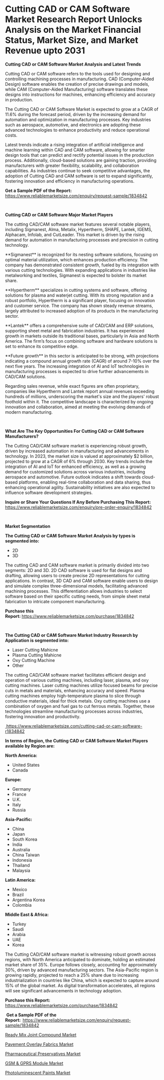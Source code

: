 <p><h1>Cutting CAD or CAM Software Market Research Report Unlocks Analysis on the Market Financial Status, Market Size, and Market Revenue upto 2031</h1></p><p><strong>Cutting CAD or CAM Software Market Analysis and Latest Trends</strong></p>
<p><p>Cutting CAD or CAM software refers to the tools used for designing and controlling machining processes in manufacturing. CAD (Computer-Aided Design) software enables the creation of precise drawings and models, while CAM (Computer-Aided Manufacturing) software translates these designs into instructions for machines, enhancing efficiency and accuracy in production.</p><p>The Cutting CAD or CAM Software Market is expected to grow at a CAGR of 11.6% during the forecast period, driven by the increasing demand for automation and optimization in manufacturing processes. Key industries such as aerospace, automotive, and electronics are adopting these advanced technologies to enhance productivity and reduce operational costs. </p><p>Latest trends indicate a rising integration of artificial intelligence and machine learning within CAD and CAM software, allowing for smarter design tools that can predict and rectify potential issues in the production process. Additionally, cloud-based solutions are gaining traction, providing manufacturers with greater flexibility, scalability, and collaboration capabilities. As industries continue to seek competitive advantages, the adoption of Cutting CAD and CAM software is set to expand significantly, fostering innovation and efficiency in manufacturing operations.</p></p>
<p><strong>Get a Sample PDF of the Report:&nbsp;</strong> <a href="https://www.reliablemarketsize.com/enquiry/request-sample/1834842?utm_campaign=1734&utm_medium=2&utm_source=Github&utm_content=ia&utm_term=16102024&utm_id=cutting-cad-or-cam-software">https://www.reliablemarketsize.com/enquiry/request-sample/1834842</a></p>
<p>&nbsp;</p>
<p><strong>Cutting CAD or CAM Software Major Market Players</strong></p>
<p><p>The cutting CAD/CAM software market features several notable players, including Sigmanest, Alma, Metalix, Hypertherm, SHAPE, Lantek, IGEMS, Alphacam, Infolab, and CutLeader. This market is driven by the rising demand for automation in manufacturing processes and precision in cutting technology. </p><p>**Sigmanest** is recognized for its nesting software solutions, focusing on optimal material utilization, which enhances production efficiency. The company has demonstrated consistent growth, fueled by its integration with various cutting technologies. With expanding applications in industries like metalworking and textiles, Sigmanest is expected to bolster its market share.</p><p>**Hypertherm** specializes in cutting systems and software, offering solutions for plasma and waterjet cutting. With its strong reputation and a robust portfolio, Hypertherm is a significant player, focusing on innovation and customer service. The company has shown steady revenue streams, largely attributed to increased adoption of its products in the manufacturing sector.</p><p>**Lantek** offers a comprehensive suite of CAD/CAM and ERP solutions, supporting sheet metal and fabrication industries. It has experienced growth in markets outside its traditional bases, particularly in Asia and North America. The firm’s focus on combining software and hardware solutions is set to enhance its competitive edge.</p><p>**Future growth** in this sector is anticipated to be strong, with projections indicating a compound annual growth rate (CAGR) of around 7-10% over the next five years. The increasing integration of AI and IoT technologies in manufacturing processes is expected to drive further advancements in CAD/CAM solutions.</p><p>Regarding sales revenue, while exact figures are often proprietary, companies like Hypertherm and Lantek report annual revenues exceeding hundreds of millions, underscoring the market's size and the players' robust foothold within it. The competitive landscape is characterized by ongoing innovation and collaboration, aimed at meeting the evolving demands of modern manufacturing.</p></p>
<p>&nbsp;</p>
<p><strong>What Are The Key Opportunities For Cutting CAD or CAM Software Manufacturers?</strong></p>
<p><p>The Cutting CAD/CAM software market is experiencing robust growth, driven by increased automation in manufacturing and advancements in technology. In 2023, the market size is valued at approximately $2 billion, projected to grow at a CAGR of 6% through 2030. Key trends include the integration of AI and IoT for enhanced efficiency, as well as a growing demand for customized solutions across various industries, including aerospace and automotive. Future outlook indicates a shift towards cloud-based platforms, enabling real-time collaboration and data sharing, thus enhancing operational agility. Sustainability initiatives are also expected to influence software development strategies.</p></p>
<p><strong>Inquire or Share Your Questions If Any Before Purchasing This Report:</strong> <a href="https://www.reliablemarketsize.com/enquiry/pre-order-enquiry/1834842?utm_campaign=1734&utm_medium=2&utm_source=Github&utm_content=ia&utm_term=16102024&utm_id=cutting-cad-or-cam-software">https://www.reliablemarketsize.com/enquiry/pre-order-enquiry/1834842</a></p>
<p>&nbsp;</p>
<p><strong>Market Segmentation</strong></p>
<p><strong>The Cutting CAD or CAM Software Market Analysis by types is segmented into:</strong></p>
<p><ul><li>2D</li><li>3D</li></ul></p>
<p><p>The cutting CAD and CAM software market is primarily divided into two segments: 2D and 3D. 2D CAD software is used for flat designs and drafting, allowing users to create precise 2D representations for cutting applications. In contrast, 3D CAD and CAM software enable users to design and simulate complex three-dimensional models, facilitating advanced machining processes. This differentiation allows industries to select software based on their specific cutting needs, from simple sheet metal fabrication to intricate component manufacturing.</p></p>
<p><strong>Purchase this Report:&nbsp;</strong><a href="https://www.reliablemarketsize.com/purchase/1834842?utm_campaign=1734&utm_medium=2&utm_source=Github&utm_content=ia&utm_term=16102024&utm_id=cutting-cad-or-cam-software">https://www.reliablemarketsize.com/purchase/1834842</a></p>
<p>&nbsp;</p>
<p><strong>The Cutting CAD or CAM Software Market Industry Research by Application is segmented into:</strong></p>
<p><ul><li>Laser Cutting Mahicne</li><li>Plasma Cutting Mahicne</li><li>Oxy Cutting Machine</li><li>Other</li></ul></p>
<p><p>The cutting CAD/CAM software market facilitates efficient design and operation of various cutting machines, including laser, plasma, and oxy cutting machines. Laser cutting machines utilize focused beams for precise cuts in metals and materials, enhancing accuracy and speed. Plasma cutting machines employ high-temperature plasma to slice through conductive materials, ideal for thick metals. Oxy cutting machines use a combination of oxygen and fuel gas to cut ferrous metals. Together, these technologies streamline manufacturing processes across industries, fostering innovation and productivity.</p></p>
<p><a href="https://www.reliablemarketsize.com/cutting-cad-or-cam-software-r1834842?utm_campaign=1734&utm_medium=2&utm_source=Github&utm_content=ia&utm_term=16102024&utm_id=cutting-cad-or-cam-software">&nbsp;https://www.reliablemarketsize.com/cutting-cad-or-cam-software-r1834842</a></p>
<p><strong>In terms of Region, the Cutting CAD or CAM Software Market Players available by Region are:</strong></p>
<p>
    <p> <strong> North America: </strong>
        <ul>
            <li>United States</li>
            <li>Canada</li>
        </ul>
        </p> 
    <p> <strong> Europe: </strong>
        <ul>
            <li>Germany</li>
            <li>France</li>
            <li>U.K.</li>
            <li>Italy</li>
            <li>Russia</li>
        </ul>
        </p> 
    <p> <strong> Asia-Pacific: </strong>
        <ul>
            <li>China</li>
            <li>Japan</li>
            <li>South Korea</li>
            <li>India</li>
            <li>Australia</li>
            <li>China Taiwan</li>
            <li>Indonesia</li>
            <li>Thailand</li>
            <li>Malaysia</li>
        </ul>
        </p> 
    <p> <strong> Latin America: </strong>
        <ul>
            <li>Mexico</li>
            <li>Brazil</li>
            <li>Argentina Korea</li>
            <li>Colombia</li>
        </ul>
        </p> 
    <p> <strong> Middle East & Africa: </strong>
        <ul>
            <li>Turkey</li>
            <li>Saudi</li>
            <li>Arabia</li>
            <li>UAE</li>
            <li>Korea</li>
        </ul>
    </p>
    </p>
<p><p>The Cutting CAD/CAM software market is witnessing robust growth across regions, with North America anticipated to dominate, holding an estimated market share of 35%. Europe follows closely, accounting for approximately 30%, driven by advanced manufacturing sectors. The Asia-Pacific region is growing rapidly, projected to reach a 25% share due to increasing industrialization in countries like China, which is expected to capture around 15% of the global market. As digital transformation accelerates, all regions will see significant advancements in technology adoption.</p></p>
<p><strong>Purchase this Report: </strong><a href="https://www.reliablemarketsize.com/purchase/1834842?utm_campaign=1734&utm_medium=2&utm_source=Github&utm_content=ia&utm_term=16102024&utm_id=cutting-cad-or-cam-software">https://www.reliablemarketsize.com/purchase/1834842</a></p>
<p>&nbsp;<strong>Get a Sample PDF of the Report:&nbsp;&nbsp;</strong><a href="https://www.reliablemarketsize.com/enquiry/request-sample/1834842?utm_campaign=1734&utm_medium=2&utm_source=Github&utm_content=ia&utm_term=16102024&utm_id=cutting-cad-or-cam-software">https://www.reliablemarketsize.com/enquiry/request-sample/1834842</a></p>
<p><strong></strong></p>
<p><p><a href="https://www.linkedin.com/pulse/ready-mix-joint-compound-market2024-2031-industry-insights-nq9yf?trk=public_post_embed_feed-article-content&utm_campaign=1734&utm_medium=2&utm_source=Github&utm_content=ia&utm_term=16102024&utm_id=cutting-cad-or-cam-software">Ready Mix Joint Compound Market</a></p><p><a href="https://www.linkedin.com/pulse/pavement-overlay-fabrics-market-strategic-insights-product-evolution-lqcge?utm_campaign=1734&utm_medium=2&utm_source=Github&utm_content=ia&utm_term=16102024&utm_id=cutting-cad-or-cam-software">Pavement Overlay Fabrics Market</a></p><p><a href="https://www.linkedin.com/pulse/market-dynamics-future-trends-global-pharmaceutical-preservatives-8evye?utm_campaign=1734&utm_medium=2&utm_source=Github&utm_content=ia&utm_term=16102024&utm_id=cutting-cad-or-cam-software">Pharmaceutical Preservatives Market</a></p><p><a href="https://github.com/ygfu6u/Market-Research-Report-List-1/blob/main/gsm-gprs-module-market.md?utm_campaign=1734&utm_medium=2&utm_source=Github&utm_content=ia&utm_term=16102024&utm_id=cutting-cad-or-cam-software">GSM & GPRS Module Market</a></p><p><a href="https://www.linkedin.com/pulse/global-photoluminescent-paints-market-trends-innovations-forward-looking-7pt6f?trk=public_post_embed_feed-article-content&utm_campaign=1734&utm_medium=2&utm_source=Github&utm_content=ia&utm_term=16102024&utm_id=cutting-cad-or-cam-software">Photoluminescent Paints Market</a></p></p>